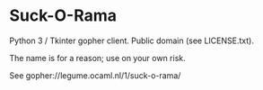 # Suck-O-Rama

Python 3 / Tkinter gopher client. Public domain (see LICENSE.txt).

The name is for a reason; use on your own risk.

See gopher://legume.ocaml.nl/1/suck-o-rama/
